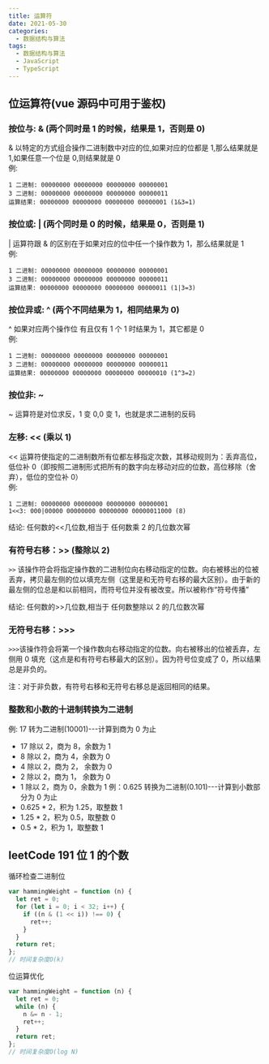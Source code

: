 ```yaml
---
title: 运算符
date: 2021-05-30
categories: 
  - 数据结构与算法
tags: 
  - 数据结构与算法
  - JavaScript
  - TypeScript
---
```


## 位运算符(vue 源码中可用于鉴权)

### 按位与: & (两个同时是 1 的时候，结果是 1，否则是 0)

& 以特定的方式组合操作二进制数中对应的位,如果对应的位都是 1,那么结果就是 1,如果任意一个位是 0,则结果就是 0  
例:

```
1 二进制: 00000000 00000000 00000000 00000001
3 二进制: 00000000 00000000 00000000 00000011
运算结果: 00000000 00000000 00000000 00000001 (1&3=1)
```

### 按位或: | (两个同时是 0 的时候，结果是 0，否则是 1)

| 运算符跟 & 的区别在于如果对应的位中任一个操作数为 1，那么结果就是 1  
例:

```
1 二进制: 00000000 00000000 00000000 00000001
3 二进制: 00000000 00000000 00000000 00000011
运算结果: 00000000 00000000 00000000 00000011 (1|3=3)
```

### 按位异或: ^ (两个不同结果为 1，相同结果为 0)

^ 如果对应两个操作位 有且仅有 1 个 1 时结果为 1，其它都是 0  
例:

```
1 二进制: 00000000 00000000 00000000 00000001
3 二进制: 00000000 00000000 00000000 00000011
运算结果: 00000000 00000000 00000000 00000010 (1^3=2)
```

### 按位非: ~

~ 运算符是对位求反，1 变 0,0 变 1，也就是求二进制的反码

### 左移: << (乘以 1)

<< 运算符使指定的二进制数所有位都左移指定次数，其移动规则为：丢弃高位，低位补 0（即按照二进制形式把所有的数字向左移动对应的位数，高位移除（舍弃），低位的空位补 0）  
例:

```
1 二进制: 00000000 00000000 00000000 00000001
1<<3: 000|00000 00000000 00000000 00000011000 (8)
```

结论: 任何数的<<几位数,相当于 任何数乘 2 的几位数次幂

### 有符号右移：>> (整除以 2)

`>>` 该操作符会将指定操作数的二进制位向右移动指定的位数。向右被移出的位被丢弃，拷贝最左侧的位以填充左侧（这里是和无符号右移的最大区别）。由于新的最左侧的位总是和以前相同，而符号位并没有被改变。所以被称作“符号传播”

结论: 任何数的>>几位数,相当于 任何数整除以 2 的几位数次幂

### 无符号右移：>>>

`>>>`该操作符会将第一个操作数向右移动指定的位数。向右被移出的位被丢弃，左侧用 0 填充（这点是和有符号右移最大的区别）。因为符号位变成了 0，所以结果总是非负的。

注：对于非负数，有符号右移和无符号右移总是返回相同的结果。

### 整数和小数的十进制转换为二进制

例: 17 转为二进制(10001)---计算到商为 0 为止

- 17 除以 2，商为 8，余数为 1
- 8 除以 2，商为 4，余数为 0
- 4 除以 2，商为 2， 余数为 0
- 2 除以 2，商为 1， 余数为 0
- 1 除以 2，商为 0，余数为 1
  例：0.625 转换为二进制(0.101)---计算到小数部分为 0 为止
- 0.625 \* 2，积为 1.25，取整数 1
- 1.25 \* 2，积为 0.5，取整数 0
- 0.5 \* 2，积为 1，取整数 1

## leetCode 191 位 1 的个数

循环检查二进制位

```js
var hammingWeight = function (n) {
  let ret = 0;
  for (let i = 0; i < 32; i++) {
    if ((n & (1 << i)) !== 0) {
      ret++;
    }
  }
  return ret;
};
// 时间复杂度O(k)
```

位运算优化

```js
var hammingWeight = function (n) {
  let ret = 0;
  while (n) {
    n &= n - 1;
    ret++;
  }
  return ret;
};
// 时间复杂度O(log N)
```
